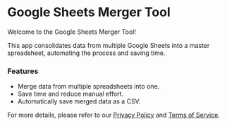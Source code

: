 # Google Sheets Merger Tool

Welcome to the Google Sheets Merger Tool!

This app consolidates data from multiple Google Sheets into a master spreadsheet, automating the process and saving time.

### Features

- Merge data from multiple spreadsheets into one.
- Save time and reduce manual effort.
- Automatically save merged data as a CSV.

For more details, please refer to our [Privacy Policy](privacy-policy.md) and [Terms of Service](terms-of-service.md).
